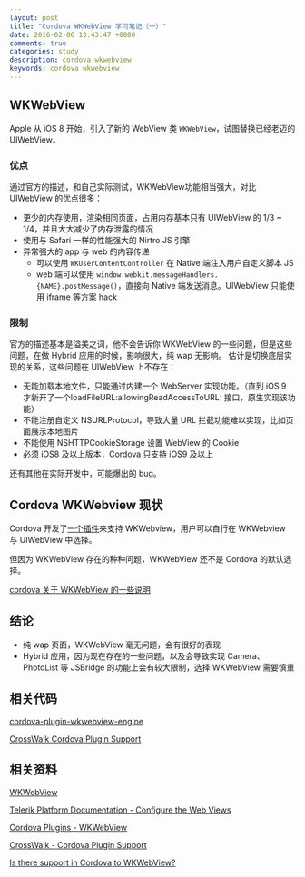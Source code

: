 ```yaml
---
layout: post
title: "Cordova WKWebView 学习笔记（一）"
date: 2016-02-06 13:43:47 +0800
comments: true
categories: study
description: cordova wkwebview
keywords: cordova wkwebview
---
```

## WKWebView
Apple 从 iOS 8 开始，引入了新的 WebView 类 `WKWebView`，试图替换已经老迈的 UIWebView。

### 优点
通过官方的描述，和自己实际测试，WKWebView功能相当强大，对比 UIWebView 的优点很多：

* 更少的内存使用，渲染相同页面，占用内存基本只有 UIWebView 的 1/3 ~ 1/4，并且大大减少了内存泄露的情况
* 使用与 Safari 一样的性能强大的 Nirtro JS 引擎
* 异常强大的 app 与 web 的内容传递
    * 可以使用 `WKUserContentController` 在 Native 端注入用户自定义脚本 JS
    * web 端可以使用 `window.webkit.messageHandlers.{NAME}.postMessage()`，直接向 Native 端发送消息。UIWebView 只能使用 iframe 等方案 hack

### 限制
官方的描述基本是溢美之词，他不会告诉你 WKWebView 的一些问题，但是这些问题，在做 Hybrid 应用的时候，影响很大，纯 wap 无影响。
估计是切换底层实现的关系，这些问题在 UIWebView 上不存在：

* 无能加载本地文件，只能通过内建一个 WebServer 实现功能。（直到 iOS 9 才新开了一个loadFileURL:allowingReadAccessToURL: 接口，原生实现该功能）
* 不能注册自定义 NSURLProtocol，导致大量 URL 拦截功能难以实现，比如页面展示本地图片
* 不能使用 NSHTTPCookieStorage 设置 WebView 的 Cookie
* 必须 iOS8 及以上版本，Cordova 只支持 iOS9 及以上

还有其他在实际开发中，可能爆出的 bug。

##  Cordova WKWebview 现状
Cordova 开发了[一个插件](https://github.com/apache/cordova-plugin-wkwebview-engine)来支持 WKWebview，用户可以自行在 WKWebview 与 UIWebView 中选择。

但因为 WKWebView 存在的种种问题，WKWebView 还不是 Cordova 的默认选择。

[cordova 关于 WKWebView 的一些说明](https://shazronatadobe.wordpress.com/2015/03/03/wkwebview-and-apache-cordova/)

## 结论
* 纯 wap 页面，WKWebView 毫无问题，会有很好的表现
* Hybrid 应用，因为现在存在的一些问题，以及会导致实现 Camera、PhotoList 等 JSBridge 的功能上会有较大限制，选择 WKWebView 需要慎重

## 相关代码
[cordova-plugin-wkwebview-engine](https://github.com/apache/cordova-plugin-wkwebview-engine)

[CrossWalk Cordova Plugin Support](https://github.com/crosswalk-project/ios-extensions-crosswalk)

## 相关资料
[WKWeb​View](http://nshipster.cn/wkwebkit/)

[Telerik Platform Documentation - Configure the Web Views](http://docs.telerik.com/platform/appbuilder/cordova/configuring-your-app/configure-web-views)

[Cordova Plugins - WKWebView](http://plugins.telerik.com/cordova/plugin/wkwebview)

[CrossWalk - Cordova Plugin Support](https://crosswalk-project.org/documentation/ios/cordova_plugin_support.html)

[Is there support in Cordova to WKWebView?](http://stackoverflow.com/questions/29268433/is-there-support-in-cordova-to-wkwebview)

